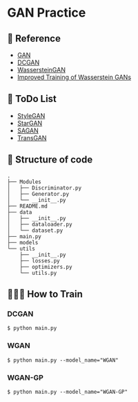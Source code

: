 # GAN Practice

## 📖 Reference
* [GAN](https://arxiv.org/pdf/1406.2661v1.pdf)
* [DCGAN](https://arxiv.org/pdf/1511.06434v2.pdf)
* [WassersteinGAN](https://arxiv.org/pdf/1701.07875v3.pdf)
* [Improved Training of Wasserstein GANs](https://arxiv.org/pdf/1704.00028v3.pdf)
## 📃 ToDo List
* [StyleGAN](https://arxiv.org/pdf/1812.04948v3.pdf)
* [StarGAN](https://arxiv.org/pdf/1711.09020v3.pdf)
* [SAGAN](https://arxiv.org/pdf/1805.08318v2.pdf)
* [TransGAN](https://arxiv.org/pdf/2102.07074v4.pdf)

## 🔧 Structure of code
```
.
├── Modules
│   ├── Discriminator.py
│   ├── Generator.py
│   └── __init__.py
├── README.md
├── data
│   ├── __init__.py
│   ├── dataloader.py
│   └── dataset.py
├── main.py
├── models
└── utils
    ├── __init__.py
    ├── losses.py
    ├── optimizers.py
    └── utils.py
```


## 👨🏻‍💻 How to Train
### DCGAN
```
$ python main.py
```

### WGAN
```
$ python main.py --model_name="WGAN"
```

### WGAN-GP
```
$ python main.py --model_name="WGAN-GP"
```